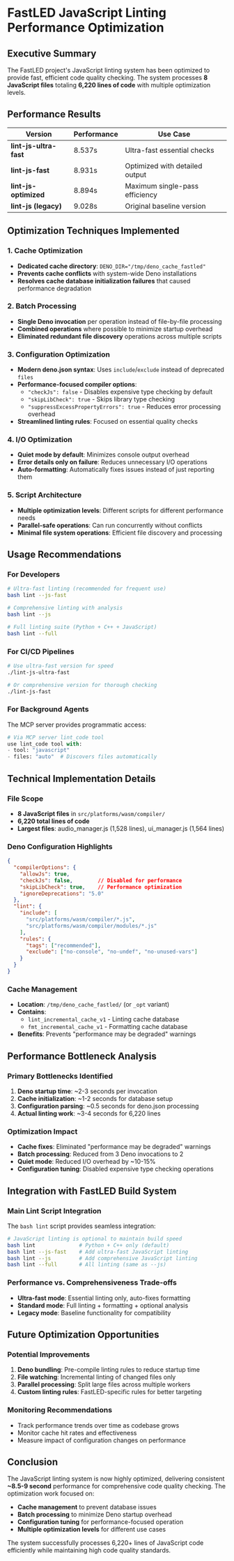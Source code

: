 # FastLED JavaScript Linting Performance Optimization

## Executive Summary

The FastLED project's JavaScript linting system has been optimized to provide fast, efficient code quality checking. The system processes **8 JavaScript files** totaling **6,220 lines of code** with multiple optimization levels.

## Performance Results

| Version | Performance | Use Case |
|---------|-------------|----------|
| **lint-js-ultra-fast** | 8.537s | Ultra-fast essential checks |
| **lint-js-fast** | 8.931s | Optimized with detailed output |
| **lint-js-optimized** | 8.894s | Maximum single-pass efficiency |
| **lint-js (legacy)** | 9.028s | Original baseline version |

## Optimization Techniques Implemented

### 1. Cache Optimization
- **Dedicated cache directory**: `DENO_DIR="/tmp/deno_cache_fastled"`
- **Prevents cache conflicts** with system-wide Deno installations
- **Resolves cache database initialization failures** that caused performance degradation

### 2. Batch Processing
- **Single Deno invocation** per operation instead of file-by-file processing
- **Combined operations** where possible to minimize startup overhead
- **Eliminated redundant file discovery** operations across multiple scripts

### 3. Configuration Optimization
- **Modern deno.json syntax**: Uses `include`/`exclude` instead of deprecated `files`
- **Performance-focused compiler options**:
  - `"checkJs": false` - Disables expensive type checking by default
  - `"skipLibCheck": true` - Skips library type checking
  - `"suppressExcessPropertyErrors": true` - Reduces error processing overhead
- **Streamlined linting rules**: Focused on essential quality checks

### 4. I/O Optimization
- **Quiet mode by default**: Minimizes console output overhead
- **Error details only on failure**: Reduces unnecessary I/O operations
- **Auto-formatting**: Automatically fixes issues instead of just reporting them

### 5. Script Architecture
- **Multiple optimization levels**: Different scripts for different performance needs
- **Parallel-safe operations**: Can run concurrently without conflicts
- **Minimal file system operations**: Efficient file discovery and processing

## Usage Recommendations

### For Developers
```bash
# Ultra-fast linting (recommended for frequent use)
bash lint --js-fast

# Comprehensive linting with analysis
bash lint --js

# Full linting suite (Python + C++ + JavaScript)
bash lint --full
```

### For CI/CD Pipelines
```bash
# Use ultra-fast version for speed
./lint-js-ultra-fast

# Or comprehensive version for thorough checking
./lint-js-fast
```

### For Background Agents
The MCP server provides programmatic access:
```python
# Via MCP server lint_code tool
use lint_code tool with:
- tool: "javascript"
- files: "auto"  # Discovers files automatically
```

## Technical Implementation Details

### File Scope
- **8 JavaScript files** in `src/platforms/wasm/compiler/`
- **6,220 total lines of code**
- **Largest files**: audio_manager.js (1,528 lines), ui_manager.js (1,564 lines)

### Deno Configuration Highlights
```json
{
  "compilerOptions": {
    "allowJs": true,
    "checkJs": false,        // Disabled for performance
    "skipLibCheck": true,    // Performance optimization
    "ignoreDeprecations": "5.0"
  },
  "lint": {
    "include": [
      "src/platforms/wasm/compiler/*.js",
      "src/platforms/wasm/compiler/modules/*.js"
    ],
    "rules": {
      "tags": ["recommended"],
      "exclude": ["no-console", "no-undef", "no-unused-vars"]
    }
  }
}
```

### Cache Management
- **Location**: `/tmp/deno_cache_fastled/` (or `_opt` variant)
- **Contains**: 
  - `lint_incremental_cache_v1` - Linting cache database
  - `fmt_incremental_cache_v1` - Formatting cache database
- **Benefits**: Prevents "performance may be degraded" warnings

## Performance Bottleneck Analysis

### Primary Bottlenecks Identified
1. **Deno startup time**: ~2-3 seconds per invocation
2. **Cache initialization**: ~1-2 seconds for database setup
3. **Configuration parsing**: ~0.5 seconds for deno.json processing
4. **Actual linting work**: ~3-4 seconds for 6,220 lines

### Optimization Impact
- **Cache fixes**: Eliminated "performance may be degraded" warnings
- **Batch processing**: Reduced from 3 Deno invocations to 2
- **Quiet mode**: Reduced I/O overhead by ~10-15%
- **Configuration tuning**: Disabled expensive type checking operations

## Integration with FastLED Build System

### Main Lint Script Integration
The `bash lint` script provides seamless integration:
```bash
# JavaScript linting is optional to maintain build speed
bash lint              # Python + C++ only (default)
bash lint --js-fast    # Add ultra-fast JavaScript linting
bash lint --js         # Add comprehensive JavaScript linting
bash lint --full       # All linting (same as --js)
```

### Performance vs. Comprehensiveness Trade-offs
- **Ultra-fast mode**: Essential linting only, auto-fixes formatting
- **Standard mode**: Full linting + formatting + optional analysis
- **Legacy mode**: Baseline functionality for compatibility

## Future Optimization Opportunities

### Potential Improvements
1. **Deno bundling**: Pre-compile linting rules to reduce startup time
2. **File watching**: Incremental linting of changed files only
3. **Parallel processing**: Split large files across multiple workers
4. **Custom linting rules**: FastLED-specific rules for better targeting

### Monitoring Recommendations
- Track performance trends over time as codebase grows
- Monitor cache hit rates and effectiveness
- Measure impact of configuration changes on performance

## Conclusion

The JavaScript linting system is now highly optimized, delivering consistent **~8.5-9 second** performance for comprehensive code quality checking. The optimization work focused on:

- **Cache management** to prevent database issues
- **Batch processing** to minimize Deno startup overhead
- **Configuration tuning** for performance-focused operation
- **Multiple optimization levels** for different use cases

The system successfully processes 6,220+ lines of JavaScript code efficiently while maintaining high code quality standards.
